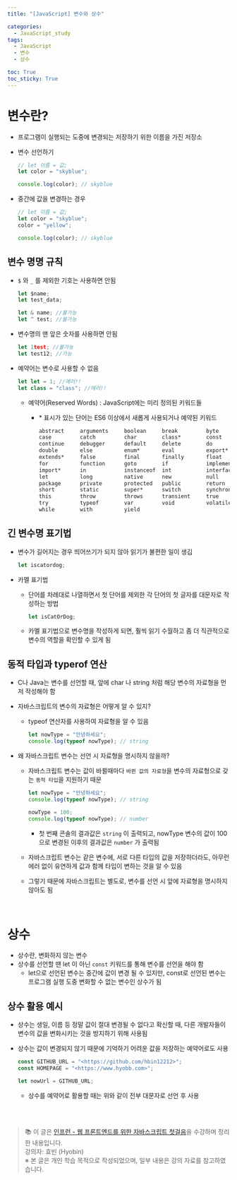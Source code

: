 ```yaml
---
title: "[JavaScript] 변수와 상수"

categories:
  - JavaScript_study
tags:
  - JavaScript
  - 변수
  - 상수

toc: True
toc_sticky: True
---
```


# 변수란?

- 프로그램이 실행되는 도중에 변경되는 저장하기 위한 이름을 가진 저장소
- 변수 선언하기

  ```jsx
  // let 이름 = 값;
  let color = "skyblue";

  console.log(color); // skyblue
  ```

- 중간에 값을 변경하는 경우

  ```jsx
  // let 이름 = 값;
  let color = "skyblue";
  color = "yellow";

  console.log(color); // skyblue
  ```

## 변수 명명 규칙

- `$` 와 `_` 를 제외한 기호는 사용하면 안됨

  ```jsx
  let $name;
  let test_data;

  let & name; //불가능
  let ^ test; //불가능
  ```

- 변수명의 맨 앞은 숫자를 사용하면 안됨
  ```jsx
  let 1test; //불가능
  let test12; //가능
  ```
- 예약어는 변수로 사용할 수 없음

  ```jsx
  let let = 1; //에러!!
  let class = "class"; //에러!!
  ```

  - 예약어(Reserved Words) : JavaScript에는 미리 정의된 키워드들

    - \* 표시가 있는 단어는 ES6 이상에서 새롭게 사용되거나 예약된 키워드

      ```txt
      abstract     arguments     boolean     break         byte
      case         catch         char        class*        const
      continue     debugger      default     delete        do
      double       else          enum*       eval          export*
      extends*     false         final       finally       float
      for          function      goto        if            implements
      import*      in            instanceof  int           interface
      let          long          native      new           null
      package      private       protected   public        return
      short        static        super*      switch        synchronized
      this         throw         throws      transient     true
      try          typeof        var         void          volatile
      while        with          yield
      ```

## 긴 변수명 표기법

- 변수가 길어지는 경우 띄어쓰기가 되지 않아 읽기가 불편한 일이 생김

  ```jsx
  let iscatordog;
  ```

- 카멜 표기법

  - 단어를 차례대로 나열하면서 첫 단어를 제외한 각 단어의 첫 글자를 대문자로 작성하는 방법

    ```jsx
    let isCatOrDog;
    ```

  - 카멜 표기법으로 변수명을 작성하게 되면, 훨씩 읽기 수월하고 좀 더 직관적으로 변수의 역할을 확인할 수 있게 됨

## 동적 타입과 typerof 연산

- C나 Java는 변수를 선언할 때, 앞에 char 나 string 처럼 해당 변수의 자료형을 먼저 작성해야 함
- 자바스크립트의 변수의 자료형은 어떻게 알 수 있지?

  - typeof 연산자를 사용하여 자료형을 알 수 있음

    ```jsx
    let nowType = "안녕하세요";
    console.log(typeof nowType); // string
    ```

- 왜 자바스크립트 변수는 선언 시 자료형을 명시하지 않을까?

  - 자바스크립트 변수는 값이 바뀔때마다 `바뀐 값의 자료형`을 변수의 자료형으로 갖는 `동적 타입`을 지원하기 때문

    ```jsx
    let nowType = "안녕하세요";
    console.log(typeof nowType); // string

    nowType = 100;
    console.log(typeof nowType); // number
    ```

    - 첫 번째 콘솔의 결과값은 `string` 이 출력되고, nowType 변수의 값이 100으로 변경된 이후의 결과값은 `number` 가 출력됨

  - 자바스크립트 변수는 같은 변수에, 서로 다른 타입의 값을 저장하더라도, 아무런 에러 없이 유연하게 값과 함께 타입이 변하는 것을 알 수 있음
  - 그렇기 때문에 자바스크립트는 별도로, 변수를 선언 시 앞에 자료형을 명시하지 않아도 됨

<br>

# 상수

- 상수란, 변화하지 않는 변수
- 상수를 선언할 땐 let 이 아닌 `const` 키워드를 통해 변수를 선언을 해야 함
  - let으로 선언된 변수는 중간에 값이 변경 될 수 있지만, const로 선언된 변수는 프로그램 실행 도중 변화할 수 없는 변수인 상수가 됨

## 상수 활용 예시

- 상수는 생일, 이름 등 정말 값이 절대 변경될 수 없다고 확신할 때, 다른 개발자들이 변수의 값을 변화시키는 것을 방지하기 위해 사용됨
- 상수는 값이 변경되지 않기 때문에 기억하기 어려운 값을 저장하는 예약어로도 사용

  ```jsx
  const GITHUB_URL = "<https://github.com/hbin12212>";
  const HOMEPAGE = "<https://www.hyobb.com>";

  let nowUrl = GITHUB_URL;
  ```

  - 상수를 예약어로 활용할 때는 위와 같이 전부 대문자로 선언 후 사용

<br>
<br>

> 📚 이 글은 [인프런 - 웹 프론트엔드를 위한 자바스크립트 첫걸음](https://www.inflearn.com/course/%ED%94%84%EB%A1%A0%ED%8A%B8%EC%97%94%EB%93%9C-%EC%9E%90%EB%B0%94%EC%8A%A4%ED%81%AC%EB%A6%BD%ED%8A%B8-%EC%B2%AB%EA%B1%B8%EC%9D%8C)을 수강하며 정리한 내용입니다.  
> 강의자: 효빈 (Hyobin) <br>
> ※ 본 글은 개인 학습 목적으로 작성되었으며, 일부 내용은 강의 자료를 참고하였습니다.
